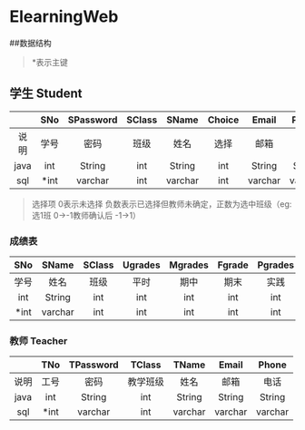 # ElearningWeb

##数据结构
>\*表示主键
## 学生 Student
|       | SNo | SPassword | SClass | SName | Choice | Email | Phone 
|:-----:|:---:|:---------:|:------:|:-----:|:------:|:-----:|:-----:
|说明    |学号 | 密码      |班级    |姓名    |选择    |邮箱   |电话    
|java   | int |  String   |int     |String |int     |String |String 
|sql    |\*int|  varchar  |int     |varchar|int     |varchar|varchar
> 选择项 0表示未选择 负数表示已选择但教师未确定，正数为选中班级（eg:选1班 0->-1教师确认后 -1->1）

### 成绩表
| SNo | SName | SClass |Ugrades|Mgrades|Fgrade|Pgrades|Overgrades|
|:---:|:-----:|:------:|:-----:|:-----:|:----:|:-----:|:--------:|
|学号 |姓名    |班级    |平时   |期中    |期末  |实践    |总成绩    |
| int |String |int     |int    |int    |int   |int    |int       |
|\*int|varchar|int     |int    |int    |int   |int    |int       |

### 教师 Teacher
|       | TNo | TPassword | TClass | TName |  Email | Phone |
|:-----:|:---:|:---------:|:------:|:-----:|:------:|:-----:|
|说明    |工号 |  密码     |教学班级 |姓名    |邮箱    |电话   |
|java   | int |  String   | int    |String | String |String |
|sql    |\*int|  varchar  | int    |varchar| varchar|varchar|
